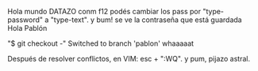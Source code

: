 Hola mundo
DATAZO
conm f12 podés cambiar los pass por "type-password" a "type-text". 
y bum! se ve la contraseña que está guardada
Hola Pablón

"$ git checkout -"
Switched to branch 'pablon' whaaaaat

Después de resolver conflictos, en VIM: esc + ":WQ". y pum, pijazo astral. 